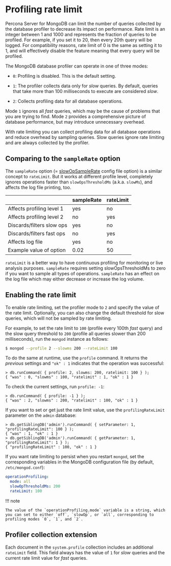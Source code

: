 # Profiling rate limit

Percona Server for MongoDB can limit the number of queries collected by the database profiler
to decrease its impact on performance.
Rate limit is an integer between 1 and 1000
and represents the fraction of queries to be profiled.
For example, if you set it to 20, then every 20th query will be logged.
For compatibility reasons, rate limit of 0 is the same as setting it to 1,
and will effectively disable the feature
meaning that every query will be profiled.

The MongoDB database profiler can operate in one of three modes:


* `0`: Profiling is disabled. This is the default setting.

* `1`: The profiler collects data only for *slow* queries.
By default, queries that take more than 100 milliseconds to execute
are considered *slow*.

* `2`: Collects profiling data for all database operations.

Mode `1` ignores all *fast* queries,
which may be the cause of problems that you are trying to find.
Mode `2` provides a comprehensive picture of database performance,
but may introduce unnecessary overhead.

With rate limiting you can collect profiling data for all database operations
and reduce overhead by sampling queries.
Slow queries ignore rate limiting and are always collected by the profiler.

## Comparing to the `sampleRate` option

The `sampleRate` option (= [slowOpSampleRate](https://docs.mongodb.com/manual/reference/program/mongod/index.html#cmdoption-mongod-slowopsamplerate) config file option) is a similar
concept to `rateLimit`. But it works at different profile level, completely
ignores operations faster than `slowOpsThresholdMs` (a.k.a. `slowMs`), and affects the
log file printing, too.

|                               | sampleRate  | rateLimit  |
| ----------------------------- | ----------- | ---------- | 
| Affects profiling level 1     | yes         | no         |
| Affects profiling level 2     | no          | yes        |
| Discards/filters slow ops     | yes         | no         |
| Discards/filters fast ops     | no          | yes        |
| Affects log file              | yes         | no         |
| Example value of option       | 0.02        | 50         |

`rateLimit` is a better way to have continuous profiling for monitoring or live
analysis purposes. `sampleRate` requires setting slowOpsThresholdMs to zero if
you want to sample all types of operations. `sampleRate` has an effect on the log file which may either decrease or increase the log volume.

## Enabling the rate limit

To enable rate limiting, set the profiler mode to `2`
and specify the value of the rate limit.
Optionally, you can also change the default threshold for slow queries,
which will not be sampled by rate limiting.

For example, to set the rate limit to `100`
(profile every 100th *fast* query)
and the slow query threshold to `200`
(profile all queries slower than 200 milliseconds),
run the `mongod` instance as follows:

```{.bash data-prompt="$"}
$ mongod --profile 2 --slowms 200 --rateLimit 100
```

To do the same at runtime, use the `profile` command.
It returns the *previous* settings
and `"ok" : 1` indicates that the operation was successful:

```{.javascript data-prompt=">"}
> db.runCommand( { profile: 2, slowms: 200, ratelimit: 100 } );
{ "was" : 0, "slowms" : 100, "ratelimit" : 1, "ok" : 1 }
```

To check the current settings, run `profile: -1`:

```{.javascript data-prompt=">"}
> db.runCommand( { profile: -1 } );
{ "was" : 2, "slowms" : 200, "ratelimit" : 100, "ok" : 1 }
```

If you want to set or get just the rate limit value,
use the `profilingRateLimit` parameter on the `admin` database:

```{.javascript data-prompt=">"}
> db.getSiblingDB('admin').runCommand( { setParameter: 1, "profilingRateLimit": 100 } );
{ "was" : 1, "ok" : 1 }
> db.getSiblingDB('admin').runCommand( { getParameter: 1, "profilingRateLimit": 1 } );
{ "profilingRateLimit" : 100, "ok" : 1 }
```

If you want rate limiting to persist when you restart `mongod`,
set the corresponding variables in the MongoDB configuration file
(by default, `/etc/mongod.conf`):

```yaml
operationProfiling:
  mode: all
  slowOpThresholdMs: 200
  rateLimit: 100
```

!!! note
 
    The value of the `operationProfiling.mode` variable is a string, which you can set to either `off`, `slowOp`, or `all`, corresponding to profiling modes `0`, `1`, and `2`.

## Profiler collection extension

Each document in the `system.profile` collection
includes an additional `rateLimit` field.
This field always has the value of `1` for *slow* queries
and the current rate limit value for *fast* queries.

